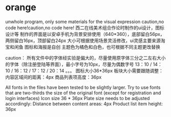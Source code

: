 # orange
unwhole program, only some materials for the visual expression
caution,no code here!caution,no code here!
西二在线美术组合作论时制作的ui设计，图标设计等
制作的界面是以安卓手机为背景安排使用（640*360），底部留白56px，两侧留白16px，顶部留白24px
大小可根据使用场景灵活修改，ui灵感主要来源淘宝和闲鱼
图标和海报是自创
主题色为橘色和白色，也可根据不同主题更改替换

caution：
所有文件中的字体经实验是偏大的，尽量使用原字体三分之二左右大小的字体（除注册登陆等界面），最小字号为10px，尽量为偶数字号
13：10   /   14：10  /   16：12   /   17：12   /  20：14  。。。
图标大小36*36px
板块大小需要跟随调整：
内容区域间的距离：4px
商品列表项高度：36px

All fonts in the files have been tested to be slightly larger. Try to use fonts that are two-thirds the size of the original font (except for registration and login interfaces)
Icon size 36 * 36px
Plate size needs to be adjusted accordingly:
Distance between content areas: 4px
Product list item height: 36px
